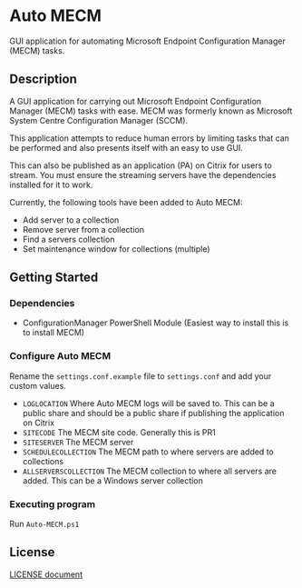 # Auto MECM
GUI application for automating Microsoft Endpoint Configuration Manager (MECM) tasks.

## Description
A GUI application for carrying out Microsoft Endpoint Configuration Manager (MECM) tasks with ease. MECM was formerly known as Microsoft System Centre Configuration Manager (SCCM).

This application attempts to reduce human errors by limiting tasks that can be performed and also presents itself with an easy to use GUI.

This can also be published as an application (PA) on Citrix for users to stream. You must ensure the streaming servers have the dependencies installed for it to work.

Currently, the following tools have been added to Auto MECM:
* Add server to a collection
* Remove server from a collection
* Find a servers collection
* Set maintenance window for collections (multiple)

## Getting Started

### Dependencies
* ConfigurationManager PowerShell Module (Easiest way to install this is to install MECM)

### Configure Auto MECM
Rename the `settings.conf.example` file to `settings.conf` and add your custom values.

* `LOGLOCATION` Where Auto MECM logs will be saved to. This can be a public share and should be a public share if publishing the application on Citrix
* `SITECODE` The MECM site code. Generally this is PR1
* `SITESERVER` The MECM server
* `SCHEDULECOLLECTION` The MECM path to where servers are added to collections
* `ALLSERVERSCOLLECTION` The MECM collection to where all servers are added. This can be a Windows server collection

### Executing program
Run `Auto-MECM.ps1`

## License
[LICENSE document](./LICENSE.md)
